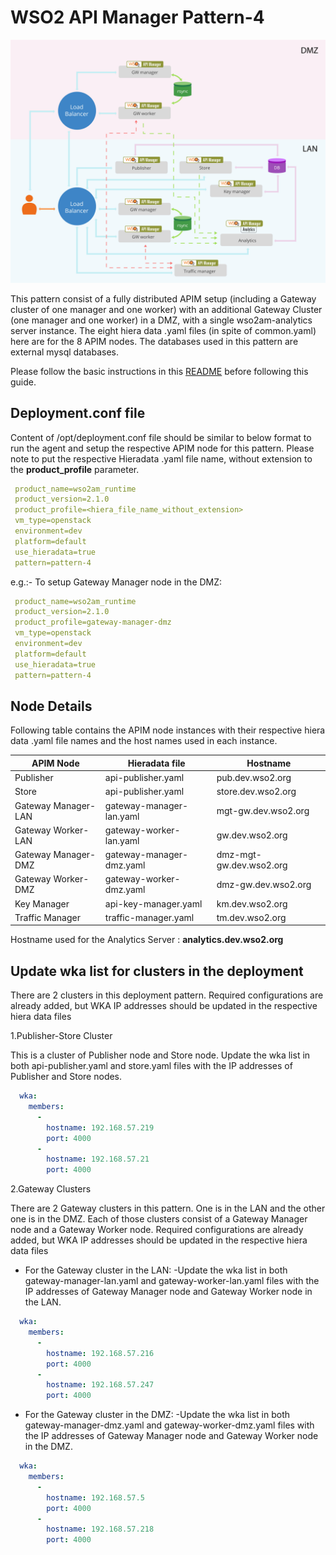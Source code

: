 # WSO2 API Manager Pattern-4

![pattern-design](../../../../../patterns/design/am-2.1.0-pattern-4.jpg)

This pattern consist of a fully distributed APIM setup (including a Gateway cluster of one manager and one worker)
with an additional Gateway Cluster (one manager and one worker) in a DMZ, with a single
wso2am-analytics server instance. The eight hiera data .yaml files (in spite of  common.yaml) here are for the 8 APIM nodes.
 The databases used in this pattern are external mysql databases.

Please follow the basic instructions in this [README](../../../../../README.md) before following this guide.

## Deployment.conf file

Content of /opt/deployment.conf file should be similar to below format to run the agent and setup the respective APIM
 node for this pattern. Please note to put the respective Hieradata .yaml file name, without extension to the
 **product_profile** parameter.

```yaml
 product_name=wso2am_runtime
 product_version=2.1.0
 product_profile=<hiera_file_name_without_extension>
 vm_type=openstack
 environment=dev
 platform=default
 use_hieradata=true
 pattern=pattern-4
```
e.g.:- To setup Gateway Manager node in the DMZ:

```yaml
 product_name=wso2am_runtime
 product_version=2.1.0
 product_profile=gateway-manager-dmz
 vm_type=openstack
 environment=dev
 platform=default
 use_hieradata=true
 pattern=pattern-4
```

## Node Details

Following table contains the APIM node instances with their respective hiera data .yaml file names and the host names
used in each instance.

   APIM Node           | Hieradata file            | Hostname
   -------------       |-----------------------    | ------------------
   Publisher           | api-publisher.yaml        | pub.dev.wso2.org
   Store               | api-publisher.yaml        | store.dev.wso2.org
   Gateway Manager-LAN | gateway-manager-lan.yaml  | mgt-gw.dev.wso2.org
   Gateway Worker-LAN  | gateway-worker-lan.yaml   | gw.dev.wso2.org
   Gateway Manager-DMZ | gateway-manager-dmz.yaml  | dmz-mgt-gw.dev.wso2.org
   Gateway Worker-DMZ  | gateway-worker-dmz.yaml   | dmz-gw.dev.wso2.org
   Key Manager         | api-key-manager.yaml      | km.dev.wso2.org
   Traffic Manager     | traffic-manager.yaml      | tm.dev.wso2.org

Hostname used for the Analytics Server : **analytics.dev.wso2.org**


## Update wka list for clusters in the deployment

There are 2 clusters in this deployment pattern. Required configurations are already added, but WKA IP addresses
should be updated in the respective hiera data files

1.Publisher-Store Cluster

This is a cluster of Publisher node and Store node.
Update the wka list in both api-publisher.yaml and store.yaml files with the IP addresses of Publisher and Store nodes.
```yaml
  wka:
    members:
      -
        hostname: 192.168.57.219
        port: 4000
      -
        hostname: 192.168.57.21
        port: 4000
```
2.Gateway Clusters

There are 2 Gateway clusters in this pattern. One is in the LAN and the other one is in the DMZ. Each of those clusters consist of a Gateway Manager node and a Gateway Worker node.
Required configurations are already added, but WKA IP addresses should be updated in the respective hiera data files

  * For the Gateway cluster in the LAN:
    -Update the wka list in both gateway-manager-lan.yaml and gateway-worker-lan.yaml files with the IP addresses of Gateway Manager node and Gateway Worker node in the LAN.

```yaml
  wka:
    members:
      -
        hostname: 192.168.57.216
        port: 4000
      -
        hostname: 192.168.57.247
        port: 4000
```

  * For the Gateway cluster in the DMZ:
    -Update the wka list in both gateway-manager-dmz.yaml and gateway-worker-dmz.yaml files with the IP addresses of Gateway Manager node and Gateway Worker node in the DMZ.

```yaml
  wka:
    members:
      -
        hostname: 192.168.57.5
        port: 4000
      -
        hostname: 192.168.57.218
        port: 4000
```
